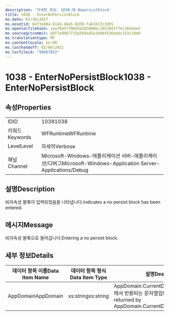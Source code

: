 ```yaml
---
description: '자세한 정보: 1038-에 Nopersistblock'
title: 1038 - EnterNoPersistBlock
ms.date: 03/30/2017
ms.assetid: 64f3e60a-614d-46a5-8d30-fa63417c3d91
ms.openlocfilehash: 1ea7845f79043d283800ec1057b81f74c1b9a4e5
ms.sourcegitcommit: ddf7edb67715a5b9a45e3dd44536dabc153c1de0
ms.translationtype: MT
ms.contentlocale: ko-KR
ms.lasthandoff: 02/06/2021
ms.locfileid: "99667852"
---
```

# <a name="1038---enternopersistblock"></a><span data-ttu-id="2fec9-103">1038 - EnterNoPersistBlock</span><span class="sxs-lookup"><span data-stu-id="2fec9-103">1038 - EnterNoPersistBlock</span></span>

## <a name="properties"></a><span data-ttu-id="2fec9-104">속성</span><span class="sxs-lookup"><span data-stu-id="2fec9-104">Properties</span></span>  
  
|||  
|-|-|  
|<span data-ttu-id="2fec9-105">ID</span><span class="sxs-lookup"><span data-stu-id="2fec9-105">ID</span></span>|<span data-ttu-id="2fec9-106">1038</span><span class="sxs-lookup"><span data-stu-id="2fec9-106">1038</span></span>|  
|<span data-ttu-id="2fec9-107">키워드</span><span class="sxs-lookup"><span data-stu-id="2fec9-107">Keywords</span></span>|<span data-ttu-id="2fec9-108">WFRuntime</span><span class="sxs-lookup"><span data-stu-id="2fec9-108">WFRuntime</span></span>|  
|<span data-ttu-id="2fec9-109">Level</span><span class="sxs-lookup"><span data-stu-id="2fec9-109">Level</span></span>|<span data-ttu-id="2fec9-110">자세히</span><span class="sxs-lookup"><span data-stu-id="2fec9-110">Verbose</span></span>|  
|<span data-ttu-id="2fec9-111">채널</span><span class="sxs-lookup"><span data-stu-id="2fec9-111">Channel</span></span>|<span data-ttu-id="2fec9-112">Microsoft-Windows-애플리케이션 서버-애플리케이션/디버그</span><span class="sxs-lookup"><span data-stu-id="2fec9-112">Microsoft-Windows-Application Server-Applications/Debug</span></span>|  
  
## <a name="description"></a><span data-ttu-id="2fec9-113">설명</span><span class="sxs-lookup"><span data-stu-id="2fec9-113">Description</span></span>  

 <span data-ttu-id="2fec9-114">비지속성 블록이 입력되었음을 나타냅니다.</span><span class="sxs-lookup"><span data-stu-id="2fec9-114">Indicates a no persist block has been entered.</span></span>  
  
## <a name="message"></a><span data-ttu-id="2fec9-115">메시지</span><span class="sxs-lookup"><span data-stu-id="2fec9-115">Message</span></span>  

 <span data-ttu-id="2fec9-116">비지속성 블록으로 들어갑니다.</span><span class="sxs-lookup"><span data-stu-id="2fec9-116">Entering a no persist block.</span></span>  
  
## <a name="details"></a><span data-ttu-id="2fec9-117">세부 정보</span><span class="sxs-lookup"><span data-stu-id="2fec9-117">Details</span></span>  
  
|<span data-ttu-id="2fec9-118">데이터 항목 이름</span><span class="sxs-lookup"><span data-stu-id="2fec9-118">Data Item Name</span></span>|<span data-ttu-id="2fec9-119">데이터 항목 형식</span><span class="sxs-lookup"><span data-stu-id="2fec9-119">Data Item Type</span></span>|<span data-ttu-id="2fec9-120">설명</span><span class="sxs-lookup"><span data-stu-id="2fec9-120">Description</span></span>|  
|--------------------|--------------------|-----------------|  
|<span data-ttu-id="2fec9-121">AppDomain</span><span class="sxs-lookup"><span data-stu-id="2fec9-121">AppDomain</span></span>|<span data-ttu-id="2fec9-122">xs:string</span><span class="sxs-lookup"><span data-stu-id="2fec9-122">xs:string</span></span>|<span data-ttu-id="2fec9-123">AppDomain.CurrentDomain.FriendlyName에서 반환되는 문자열입니다.</span><span class="sxs-lookup"><span data-stu-id="2fec9-123">The string returned by AppDomain.CurrentDomain.FriendlyName.</span></span>|
